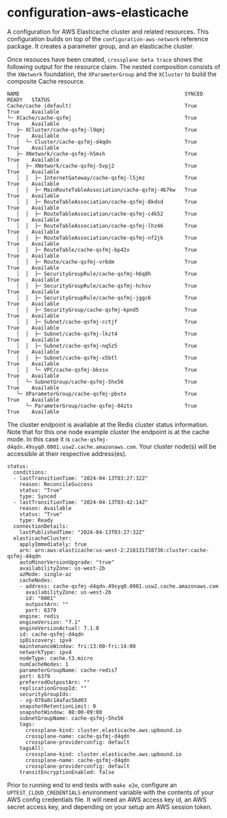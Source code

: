 # configuration-aws-elasticache
A configuration for AWS Elasticache cluster and related resources.
This configuration builds on top of the `configuration-aws-network`
reference package. It creates a parameter group, and an elasticache
cluster.

Once resouces have been created, `crossplane beta trace` shows the
following output for the resource claim. The nested composition consists
of the `XNetwork` foundation, the `XParameterGroup` and the `XCluster` to
build the composite Cache resource.
```
NAME                                                      SYNCED   READY   STATUS
Cache/cache (default)                                     True     True    Available
└─ XCache/cache-qsfmj                                     True     True    Available
   ├─ XCluster/cache-qsfmj-l9qmj                          True     True    Available
   │  └─ Cluster/cache-qsfmj-d4qdn                        True     True    Available
   ├─ XNetwork/cache-qsfmj-h5msh                          True     True    Available
   │  ├─ XNetwork/cache-qsfmj-5vpj2                       True     True    Available
   │  │  ├─ InternetGateway/cache-qsfmj-l5jmz             True     True    Available
   │  │  ├─ MainRouteTableAssociation/cache-qsfmj-4b7kw   True     True    Available
   │  │  ├─ RouteTableAssociation/cache-qsfmj-8kdsd       True     True    Available
   │  │  ├─ RouteTableAssociation/cache-qsfmj-c4k52       True     True    Available
   │  │  ├─ RouteTableAssociation/cache-qsfmj-lhz46       True     True    Available
   │  │  ├─ RouteTableAssociation/cache-qsfmj-nf2jk       True     True    Available
   │  │  ├─ RouteTable/cache-qsfmj-bp42x                  True     True    Available
   │  │  ├─ Route/cache-qsfmj-vr6dm                       True     True    Available
   │  │  ├─ SecurityGroupRule/cache-qsfmj-h6q8h           True     True    Available
   │  │  ├─ SecurityGroupRule/cache-qsfmj-hchsv           True     True    Available
   │  │  ├─ SecurityGroupRule/cache-qsfmj-jggc6           True     True    Available
   │  │  ├─ SecurityGroup/cache-qsfmj-kpnd5               True     True    Available
   │  │  ├─ Subnet/cache-qsfmj-cctjf                      True     True    Available
   │  │  ├─ Subnet/cache-qsfmj-lkzt4                      True     True    Available
   │  │  ├─ Subnet/cache-qsfmj-nq5z5                      True     True    Available
   │  │  ├─ Subnet/cache-qsfmj-x5btl                      True     True    Available
   │  │  └─ VPC/cache-qsfmj-bkssx                         True     True    Available
   │  └─ SubnetGroup/cache-qsfmj-5hx56                    True     True    Available
   └─ XParameterGroup/cache-qsfmj-pbxtx                   True     True    Available
      └─ ParameterGroup/cache-qsfmj-84zts                 True     True    Available
```

The cluster endpoint is available at the Redis cluster status information.
Note that for this one node example cluster the endpoint is at the
cache mode. In this case it
is `cache-qsfmj-d4qdn.49syq0.0001.usw2.cache.amazonaws.com`.
Your cluster node(s) will be accessible at their respective address(es).
```
status:
  conditions:
  - lastTransitionTime: "2024-04-13T03:27:32Z"
    reason: ReconcileSuccess
    status: "True"
    type: Synced
  - lastTransitionTime: "2024-04-13T03:42:14Z"
    reason: Available
    status: "True"
    type: Ready
  connectionDetails:
    lastPublishedTime: "2024-04-13T03:27:32Z"
  elasticacheCluster:
    applyImmediately: true
    arn: arn:aws:elasticache:us-west-2:218131738736:cluster:cache-qsfmj-d4qdn
    autoMinorVersionUpgrade: "true"
    availabilityZone: us-west-2b
    azMode: single-az
    cacheNodes:
    - address: cache-qsfmj-d4qdn.49syq0.0001.usw2.cache.amazonaws.com
      availabilityZone: us-west-2b
      id: "0001"
      outpostArn: ""
      port: 6379
    engine: redis
    engineVersion: "7.1"
    engineVersionActual: 7.1.0
    id: cache-qsfmj-d4qdn
    ipDiscovery: ipv4
    maintenanceWindow: fri:13:00-fri:14:00
    networkType: ipv4
    nodeType: cache.t3.micro
    numCacheNodes: 1
    parameterGroupName: cache-redis7
    port: 6379
    preferredOutpostArn: ""
    replicationGroupId: ""
    securityGroupIds:
    - sg-078a8c14afac5bd03
    snapshotRetentionLimit: 0
    snapshotWindow: 08:00-09:00
    subnetGroupName: cache-qsfmj-5hx56
    tags:
      crossplane-kind: cluster.elasticache.aws.upbound.io
      crossplane-name: cache-qsfmj-d4qdn
      crossplane-providerconfig: default
    tagsAll:
      crossplane-kind: cluster.elasticache.aws.upbound.io
      crossplane-name: cache-qsfmj-d4qdn
      crossplane-providerconfig: default
    transitEncryptionEnabled: false
```

Prior to running end to end tests with `make e2e`, configure an
`UPTEST_CLOUD_CREDENTIALS` environment variable with the contents of
your AWS config credentials file. It will need an AWS access key id,
an AWS secret access key, and depending on your setup am AWS session token.
